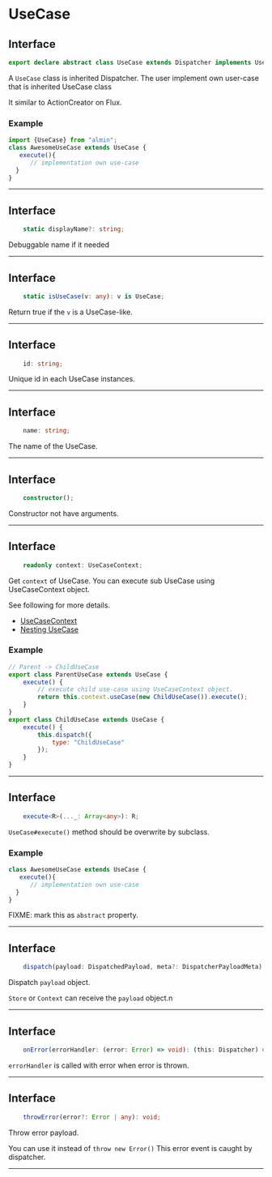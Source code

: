 # UseCase










## Interface
```typescript
export declare abstract class UseCase extends Dispatcher implements UseCaseLike {
```

A `UseCase` class is inherited Dispatcher.
The user implement own user-case that is inherited UseCase class

It similar to ActionCreator on Flux.

### Example

```js
import {UseCase} from "almin";
class AwesomeUseCase extends UseCase {
   execute(){
      // implementation own use-case
  }
}
```

----









## Interface
```typescript
    static displayName?: string;
```

Debuggable name if it needed

----









## Interface
```typescript
    static isUseCase(v: any): v is UseCase;
```

Return true if the `v` is a UseCase-like.

----









## Interface
```typescript
    id: string;
```

Unique id in each UseCase instances.

----









## Interface
```typescript
    name: string;
```

The name of the UseCase.

----









## Interface
```typescript
    constructor();
```

Constructor not have arguments.

----









## Interface
```typescript
    readonly context: UseCaseContext;
```

Get `context` of UseCase.
You can execute sub UseCase using UseCaseContext object.

See following for more details.

- [UseCaseContext](https://almin.js.org/docs/api/UseCaseContext.html)
- [Nesting UseCase](https://almin.js.org/docs/tips/nesting-usecase.html)

### Example

```js
// Parent -> ChildUseCase
export class ParentUseCase extends UseCase {
    execute() {
        // execute child use-case using UseCaseContext object.
        return this.context.useCase(new ChildUseCase()).execute();
    }
}
export class ChildUseCase extends UseCase {
    execute() {
        this.dispatch({
            type: "ChildUseCase"
        });
    }
}
```

----









## Interface
```typescript
    execute<R>(..._: Array<any>): R;
```

`UseCase#execute()` method should be overwrite by subclass.

### Example

```js
class AwesomeUseCase extends UseCase {
   execute(){
      // implementation own use-case
  }
}
```

 FIXME: mark this as `abstract` property.

----









## Interface
```typescript
    dispatch(payload: DispatchedPayload, meta?: DispatcherPayloadMeta): void;
```

Dispatch `payload` object.

`Store` or `Context` can receive the `payload` object.n

----









## Interface
```typescript
    onError(errorHandler: (error: Error) => void): (this: Dispatcher) => void;
```

`errorHandler` is called with error when error is thrown.

----









## Interface
```typescript
    throwError(error?: Error | any): void;

```

Throw error payload.

You can use it instead of `throw new Error()`
This error event is caught by dispatcher.

----


